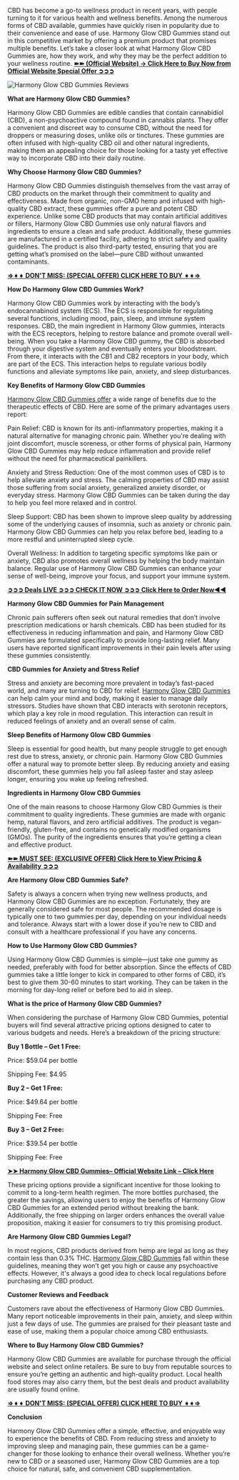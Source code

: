 CBD has become a go-to wellness product in recent years, with people turning to it for various health and wellness benefits. Among the numerous forms of CBD available, gummies have quickly risen in popularity due to their convenience and ease of use. Harmony Glow CBD Gummies stand out in this competitive market by offering a premium product that promises multiple benefits. Let’s take a closer look at what Harmony Glow CBD Gummies are, how they work, and why they may be the perfect addition to your wellness routine. **[➽➽ (Official Website) → Click Here to Buy Now from Official Website Special Offer ➲➲➲](https://supplementcarts.com/harmony-glow-cbd-gummies-official/)**


![Harmony Glow CBD Gummies Reviews](https://github.com/user-attachments/assets/d95d2922-3a47-4f44-92d7-49d091d36a89)


**What are Harmony Glow CBD Gummies?**

Harmony Glow CBD Gummies are edible candies that contain cannabidiol (CBD), a non-psychoactive compound found in cannabis plants. They offer a convenient and discreet way to consume CBD, without the need for droppers or measuring doses, unlike oils or tinctures. These gummies are often infused with high-quality CBD oil and other natural ingredients, making them an appealing choice for those looking for a tasty yet effective way to incorporate CBD into their daily routine.

**Why Choose Harmony Glow CBD Gummies?**

Harmony Glow CBD Gummies distinguish themselves from the vast array of CBD products on the market through their commitment to quality and effectiveness. Made from organic, non-GMO hemp and infused with high-quality CBD extract, these gummies offer a pure and potent CBD experience. Unlike some CBD products that may contain artificial additives or fillers, Harmony Glow CBD Gummies use only natural flavors and ingredients to ensure a clean and safe product. Additionally, these gummies are manufactured in a certified facility, adhering to strict safety and quality guidelines. The product is also third-party tested, ensuring that you are getting what’s promised on the label—pure CBD without unwanted contaminants.

**[⇒➧➧ DON'T MISS: (SPECIAL OFFER) CLICK HERE TO BUY ➧➧⇒](https://supplementcarts.com/harmony-glow-cbd-gummies-official/)**

**How Do Harmony Glow CBD Gummies Work?**

Harmony Glow CBD Gummies work by interacting with the body’s endocannabinoid system (ECS). The ECS is responsible for regulating several functions, including mood, pain, sleep, and immune system responses. CBD, the main ingredient in Harmony Glow gummies, interacts with the ECS receptors, helping to restore balance and promote overall well-being. When you take a Harmony Glow CBD gummy, the CBD is absorbed through your digestive system and eventually enters your bloodstream. From there, it interacts with the CB1 and CB2 receptors in your body, which are part of the ECS. This interaction helps to regulate various bodily functions and alleviate symptoms like pain, anxiety, and sleep disturbances.

**Key Benefits of Harmony Glow CBD Gummies**

[Harmony Glow CBD Gummies offer](https://www.facebook.com/Harmony.Glow.CBD.Gummies.Official/) a wide range of benefits due to the therapeutic effects of CBD. Here are some of the primary advantages users report:

Pain Relief: CBD is known for its anti-inflammatory properties, making it a natural alternative for managing chronic pain. Whether you're dealing with joint discomfort, muscle soreness, or other forms of physical pain, Harmony Glow CBD Gummies may help reduce inflammation and provide relief without the need for pharmaceutical painkillers.

Anxiety and Stress Reduction: One of the most common uses of CBD is to help alleviate anxiety and stress. The calming properties of CBD may assist those suffering from social anxiety, generalized anxiety disorder, or everyday stress. Harmony Glow CBD Gummies can be taken during the day to help you feel more relaxed and in control.

Sleep Support: CBD has been shown to improve sleep quality by addressing some of the underlying causes of insomnia, such as anxiety or chronic pain. Harmony Glow CBD Gummies can help you relax before bed, leading to a more restful and uninterrupted sleep cycle.

Overall Wellness: In addition to targeting specific symptoms like pain or anxiety, CBD also promotes overall wellness by helping the body maintain balance. Regular use of Harmony Glow CBD Gummies can enhance your sense of well-being, improve your focus, and support your immune system.

**[➲➲➲ Deals LIVE ➲➲➲ CHECK IT NOW ➲➲➲ Click Here to Order Now◀◀](https://supplementcarts.com/harmony-glow-cbd-gummies-official/)**

**Harmony Glow CBD Gummies for Pain Management**

Chronic pain sufferers often seek out natural remedies that don’t involve prescription medications or harsh chemicals. CBD has been studied for its effectiveness in reducing inflammation and pain, and Harmony Glow CBD Gummies are formulated specifically to provide long-lasting relief. Many users have reported significant improvements in their pain levels after using these gummies consistently.

**CBD Gummies for Anxiety and Stress Relief**

Stress and anxiety are becoming more prevalent in today’s fast-paced world, and many are turning to CBD for relief. [Harmony Glow CBD Gummies](https://www.facebook.com/Harmony.Glow.CBD.Gummies.Official/) can help calm your mind and body, making it easier to manage daily stressors. Studies have shown that CBD interacts with serotonin receptors, which play a key role in mood regulation. This interaction can result in reduced feelings of anxiety and an overall sense of calm.

**Sleep Benefits of Harmony Glow CBD Gummies**

Sleep is essential for good health, but many people struggle to get enough rest due to stress, anxiety, or chronic pain. Harmony Glow CBD Gummies offer a natural way to promote better sleep. By reducing anxiety and easing discomfort, these gummies help you fall asleep faster and stay asleep longer, ensuring you wake up feeling refreshed.

**Ingredients in Harmony Glow CBD Gummies**

One of the main reasons to choose Harmony Glow CBD Gummies is their commitment to quality ingredients. These gummies are made with organic hemp, natural flavors, and zero artificial additives. The product is vegan-friendly, gluten-free, and contains no genetically modified organisms (GMOs). The purity of the ingredients ensures that you’re getting a clean and effective product.

**[➽➽ MUST SEE: (EXCLUSIVE OFFER) Click Here to View Pricing & Availability ➲➲➲](https://supplementcarts.com/harmony-glow-cbd-gummies-official/)**

**Are Harmony Glow CBD Gummies Safe?**

Safety is always a concern when trying new wellness products, and Harmony Glow CBD Gummies are no exception. Fortunately, they are generally considered safe for most people. The recommended dosage is typically one to two gummies per day, depending on your individual needs and tolerance. Always start with a lower dose if you’re new to CBD and consult with a healthcare professional if you have any concerns.

**How to Use Harmony Glow CBD Gummies?** 

Using Harmony Glow CBD Gummies is simple—just take one gummy as needed, preferably with food for better absorption. Since the effects of CBD gummies take a little longer to kick in compared to other forms of CBD, it’s best to give them 30-60 minutes to start working. They can be taken in the morning for day-long relief or before bed to aid in sleep.

**What is the price of Harmony Glow CBD Gummies?**

When considering the purchase of Harmony Glow CBD Gummies, potential buyers will find several attractive pricing options designed to cater to various budgets and needs. Here’s a breakdown of the pricing structure:

**Buy 1 Bottle – Get 1 Free:**

Price: $59.04 per bottle

Shipping Fee: $4.95

**Buy 2 – Get 1 Free:**

Price: $49.64 per bottle

Shipping Fee: Free

**Buy 3 – Get 2 Free:**

Price: $39.54 per bottle

Shipping Fee: Free

**[➤➤ Harmony Glow CBD Gummies– Official Website Link – Click Here](https://supplementcarts.com/harmony-glow-cbd-gummies-official/)**

These pricing options provide a significant incentive for those looking to commit to a long-term health regimen. The more bottles purchased, the greater the savings, allowing users to enjoy the benefits of Harmony Glow CBD Gummies for an extended period without breaking the bank. Additionally, the free shipping on larger orders enhances the overall value proposition, making it easier for consumers to try this promising product.

**Are Harmony Glow CBD Gummies Legal?**

In most regions, CBD products derived from hemp are legal as long as they contain less than 0.3% THC. [Harmony Glow CBD Gummies](https://www.facebook.com/Harmony.Glow.CBD.Gummies.Official/) fall within these guidelines, meaning they won’t get you high or cause any psychoactive effects. However, it's always a good idea to check local regulations before purchasing any CBD product.

**Customer Reviews and Feedback**

Customers rave about the effectiveness of Harmony Glow CBD Gummies. Many report noticeable improvements in their pain, anxiety, and sleep within just a few days of use. The gummies are praised for their pleasant taste and ease of use, making them a popular choice among CBD enthusiasts.

**Where to Buy Harmony Glow CBD Gummies?**

Harmony Glow CBD Gummies are available for purchase through the official website and select online retailers. Be sure to buy from reputable sources to ensure you’re getting an authentic and high-quality product. Local health food stores may also carry them, but the best deals and product availability are usually found online.

**[⇒➧➧ DON'T MISS: (SPECIAL OFFER) CLICK HERE TO BUY ➧➧⇒](https://supplementcarts.com/harmony-glow-cbd-gummies-official/)**

**Conclusion**

Harmony Glow CBD Gummies offer a simple, effective, and enjoyable way to experience the benefits of CBD. From reducing stress and anxiety to improving sleep and managing pain, these gummies can be a game-changer for those looking to enhance their overall wellness. Whether you’re new to CBD or a seasoned user, Harmony Glow CBD Gummies are a top choice for natural, safe, and convenient CBD supplementation.

